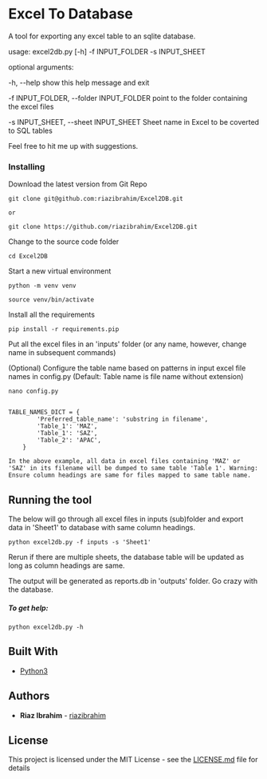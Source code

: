 # Excel To Database

A tool for exporting any excel table to an sqlite database.

usage: excel2db.py [-h] -f INPUT_FOLDER -s INPUT_SHEET

optional arguments:

  -h, --help            show this help message and exit

  -f INPUT_FOLDER, --folder INPUT_FOLDER
                        point to the folder containing the excel files

  -s INPUT_SHEET, --sheet INPUT_SHEET
                        Sheet name in Excel to be coverted to SQL tables





Feel free to hit me up with suggestions.


### Installing

Download the latest version from Git Repo

```
git clone git@github.com:riazibrahim/Excel2DB.git

or

git clone https://github.com/riazibrahim/Excel2DB.git
```

Change to the source code folder

```
cd Excel2DB
```
Start a new virtual environment

```
python -m venv venv

source venv/bin/activate
```

Install all the requirements

```
pip install -r requirements.pip
```

Put all the excel files in an 'inputs' folder (or any name, however, change name in subsequent commands)

(Optional) Configure the table name based on patterns in input excel file names in config.py (Default: Table name is file name without extension)

```
nano config.py


TABLE_NAMES_DICT = {
        'Preferred_table_name': 'substring in filename',
        'Table_1': 'MAZ',
        'Table_1': 'SAZ',
        'Table_2': 'APAC',
    }

In the above example, all data in excel files containing 'MAZ' or 'SAZ' in its filename will be dumped to same table 'Table 1'. Warning: Ensure column headings are same for files mapped to same table name.
```

## Running the tool

The below will go through all excel files in inputs (sub)folder and export data in 'Sheet1' to database with same column headings.

```
python excel2db.py -f inputs -s 'Sheet1'
```
Rerun if there are multiple sheets, the database table will be updated as long as column headings are same.

The output will be generated as reports.db in 'outputs' folder. Go crazy with the database.

##### To get help:
```
python excel2db.py -h
```


## Built With

* [Python3](https://www.python.org/download/releases/3.0/)


## Authors

* **Riaz Ibrahim** - [riazibrahim](https://github.com/https://github.com/riazibrahim/)

## License

This project is licensed under the MIT License - see the [LICENSE.md](LICENSE) file for details
